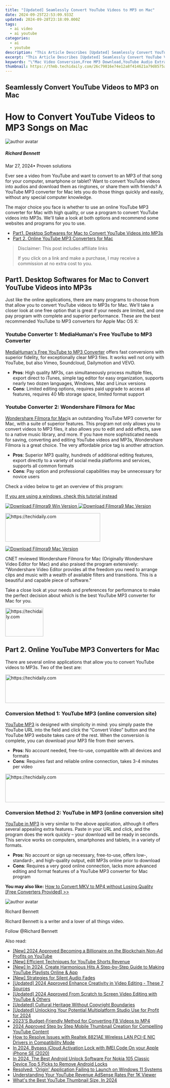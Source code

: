 ```yaml
---
title: "[Updated] Seamlessly Convert YouTube Videos to MP3 on Mac"
date: 2024-09-25T22:53:09.933Z
updated: 2024-09-28T23:18:09.000Z
tags:
  - ai video
  - ai youtube
categories:
  - ai
  - youtube
description: "This Article Describes [Updated] Seamlessly Convert YouTube Videos to MP3 on Mac"
excerpt: "This Article Describes [Updated] Seamlessly Convert YouTube Videos to MP3 on Mac"
keywords: "\"Mac Video Conversion,Free MP3 Download,YouTube Audio Extraction,Streamlined MP3 Creation,Quick YouTube-to-MP3,Easy Mac Media Conversion,Online Video to MP3 Mac\""
thumbnail: https://thmb.techidaily.com/26c79816e74e12a8f414621a79d8575a6f7513edd59ad13bbdba2af26e7005b7.jpg
---
```


## Seamlessly Convert YouTube Videos to MP3 on Mac

# How to Convert YouTube Videos to MP3 Songs on Mac

![author avatar](https://images.wondershare.com/filmora/article-images/richard-bennett.jpg)

##### Richard Bennett

 Mar 27, 2024• Proven solutions

Ever see a video from YouTube and want to convert to an MP3 of that song for your computer, smartphone or tablet? Want to convert YouTube videos into audios and download them as ringtones, or share them with friends? A YouTube MP3 converter for Mac lets you do those things quickly and easily, without any special computer knowledge.

The major choice you face is whether to use an online YouTube MP3 converter for Mac with high quality, or use a program to convert YouTube videos into MP3s. We'll take a look at both options and recommend some websites and programs for you to use.

* [Part1\. Desktop Softwares for Mac to Convert YouTube Videos into MP3s](#Part1)
* [](#part2.)[Part 2\. Online YouTube MP3 Converters for Mac](#Part2)

>  Disclaimer: This post includes affiliate links
>
>  If you click on a link and make a purchase, I may receive a commission at no extra cost to you.
>

## Part1. Desktop Softwares for Mac to Convert YouTube Videos into MP3s

Just like the online applications, there are many programs to choose from that allow you to convert YouTube videos to MP3s for Mac. We'll take a closer look at one free option that is great if your needs are limited, and one pay program with complete and superior performance. These are the best recommended YouTube to MP3 converters for Apple Mac OS X:

### Youtube Converter 1: MediaHuman's Free YouTube to MP3 Converter

[MediaHuman's Free YouTube to MP3 Converter](http://www.mediahuman.com/youtube-to-mp3-converter/) offers fast conversions with superior fidelity, for exceptionally clear MP3 files. It works well not only with YouTube, but also Vimeo, Soundcloud, Dailymotion and VEVO.

* **Pros**: High quality MP3s, can simultaneously process multiple files, export direct to iTunes, simple tag editor for easy organization, supports nearly two dozen languages, Windows, Mac and Linux versions
* **Cons**: Limited editing options, requires paid upgrade to access all features, requires 40 Mb storage space, limited format support

### Youtube Converter 2: Wondershare Filmora for Mac

[Wondershare Filmora for Mac](https://tools.techidaily.com/wondershare/filmora/download/)is an outstanding YouTube MP3 converter for Mac, with a suite of superior features. This program not only allows you to convert videos to MP3 files, it also allows you to edit and add effects, save to a native music library, and more. If you have more sophisticated needs for saving, converting and editing YouTube videos and MP3s, Wondershare Filmora is a great choice. The very affordable price tag is another attraction.

* **Pros**: Superior MP3 quality, hundreds of additional editing features, export directly to a variety of social media platforms and services, supports all common formats
* **Cons**: Pay option and professional capabilities may be unnecessary for novice users

Check a video below to get an overview of this program:

[If you are using a windows, check this tutorial instead](https://www.youtube.com/watch?v=fokMGFhzbYE)

[![Download Filmora9 Win Version](https://images.wondershare.com/filmora/guide/download-btn-win.jpg) ](https://tools.techidaily.com/wondershare/filmora/download/) [![Download Filmora9 Mac Version](https://images.wondershare.com/filmora/guide/download-btn-mac.jpg) ](https://tools.techidaily.com/wondershare/filmora/download/)

<!-- affiliate ads begin -->
<a href="https://aligracehair.sjv.io/c/5597632/1948891/19272" target="_top" id="1948891">
  <img src="//a.impactradius-go.com/display-ad/19272-1948891" border="0" alt="https://techidaily.com" width="300" height="90"/>
</a>
<img height="0" width="0" src="https://aligracehair.sjv.io/i/5597632/1948891/19272" style="position:absolute;visibility:hidden;" border="0" />
<!-- affiliate ads end -->

[![Download Filmora9 Mac Version](https://images.wondershare.com/filmora/images2022/download-mac-store.png) ](https://apps.apple.com/app/apple-store/id1516822341?pt=169436&ct=pc-article-top50&mt=8)

CNET reviewed Wondershare Filmora for Mac (Originally Wondershare Video Editor for Mac) and also praised the program extensively: “Wondershare Video Editor provides all the freedom you need to arrange clips and music with a wealth of available filters and transitions. This is a beautiful and capable piece of software.”

Take a close look at your needs and preferences for performance to make the perfect decision about which is the best YouTube MP3 converter for Mac for you.

<!-- affiliate ads begin -->
<a href="https://aligracehair.sjv.io/c/5597632/2135406/19272" target="_top" id="2135406">
  <img src="//a.impactradius-go.com/display-ad/19272-2135406" border="0" alt="https://techidaily.com" width="120" height="90"/>
</a>
<img height="0" width="0" src="https://aligracehair.sjv.io/i/5597632/2135406/19272" style="position:absolute;visibility:hidden;" border="0" />
<!-- affiliate ads end -->

## Part 2. Online YouTube MP3 Converters for Mac

There are several online applications that allow you to convert YouTube videos to MP3s. Two of the best are:

<!-- affiliate ads begin -->
<a href="https://appsumo.8odi.net/c/5597632/2151871/7443" target="_top" id="2151871">
  <img src="//a.impactradius-go.com/display-ad/7443-2151871" border="0" alt="https://techidaily.com" width="600" height="90"/>
</a>
<img height="0" width="0" src="https://appsumo.8odi.net/i/5597632/2151871/7443" style="position:absolute;visibility:hidden;" border="0" />
<!-- affiliate ads end -->

### Conversion Method 1: YouTube MP3 (online conversion site)

[YouTube MP3](https://ytmp3.cc/youtube-to-mp3/) is designed with simplicity in mind: you simply paste the YouTube URL into the field and click the “Convert Video” button and the YouTube MP3 website takes care of the rest. When the conversion is complete, you can download your MP3 file from their servers.

* **Pros**: No account needed, free-to-use, compatible with all devices and formats
* **Cons**: Requires fast and reliable online connection, takes 3-4 minutes per video

<!-- affiliate ads begin -->
<a href="https://unicoeye.pxf.io/c/5597632/2134497/18498" target="_top" id="2134497">
  <img src="//a.impactradius-go.com/display-ad/18498-2134497" border="0" alt="https://techidaily.com" width="728" height="90"/>
</a>
<img height="0" width="0" src="https://unicoeye.pxf.io/i/5597632/2134497/18498" style="position:absolute;visibility:hidden;" border="0" />
<!-- affiliate ads end -->

### Conversion Method 2: YouTube in MP3 (online conversion site)

[YouTube in MP3](https://yt1s.com/youtube-to-mp3/en3) is very similar to the above application, although it offers several appealing extra features. Paste in your URL and click, and the program does the work quickly – your download will be ready in seconds. This service works on computers, smartphones and tablets, in a variety of formats.

* **Pros**: No account or sign up necessary, free-to-use, offers low-, standard-, and high-quality output, edit MP3s online prior to download
* **Cons**: Requires a very good online connection, lacks more advanced editing and format features of a YouTube MP3 converter for Mac program

**You may also like:** [ How to Convert MKV to MP4 without Losing Quality \[Free Converters Provided\] >>](https://tools.techidaily.com/wondershare/filmora/download/)

![author avatar](https://images.wondershare.com/filmora/article-images/richard-bennett.jpg)

Richard Bennett

Richard Bennett is a writer and a lover of all things video.

Follow @Richard Bennett

<ins class="adsbygoogle"
     style="display:block"
     data-ad-format="autorelaxed"
     data-ad-client="ca-pub-7571918770474297"
     data-ad-slot="1223367746"></ins>

<ins class="adsbygoogle"
     style="display:block"
     data-ad-client="ca-pub-7571918770474297"
     data-ad-slot="8358498916"
     data-ad-format="auto"
     data-full-width-responsive="true"></ins>

<span class="atpl-alsoreadstyle">Also read:</span>
<div><ul>
<li><a href="https://facebook-record-videos.techidaily.com/new-2024-approved-becoming-a-billionaire-on-the-blockchain-non-ad-profits-on-youtube/"><u>[New] 2024 Approved Becoming a Billionaire on the Blockchain Non-Ad Profits on YouTube</u></a></li>
<li><a href="https://youtube-tips.techidaily.com/fficient-techniques-for-youtube-shorts-revenue/"><u>[New] Efficient Techniques for YouTube Shorts Revenue</u></a></li>
<li><a href="https://youtube-tips.techidaily.com/n-2024-create-harmonious-hits-a-step-by-step-guide-to-making-youtube-playlists-online-and-app/"><u>[New] In 2024, Create Harmonious Hits A Step-by-Step Guide to Making YouTube Playlists Online & App</u></a></li>
<li><a href="https://some-guidance.techidaily.com/new-strategies-for-silent-audio-fades/"><u>[New] Strategies for Silent Audio Fades</u></a></li>
<li><a href="https://youtube-tips.techidaily.com/ed-2024-approved-enhance-creativity-in-video-editing-these-7-sources/"><u>[Updated] 2024 Approved Enhance Creativity in Video Editing - These 7 Sources</u></a></li>
<li><a href="https://youtube-tips.techidaily.com/ed-2024-approved-from-scratch-to-screen-video-editing-with-youtube-and-others/"><u>[Updated] 2024 Approved From Scratch to Screen Video Editing with YouTube & Others</u></a></li>
<li><a href="https://fox-boxes.techidaily.com/updated-cultural-heritage-without-copyright-boundaries/"><u>[Updated] Cultural Heritage Without Copyright Boundaries</u></a></li>
<li><a href="https://youtube-tips.techidaily.com/ed-unlocking-your-potential-multiplatform-studio-use-for-profit-for-2024/"><u>[Updated] Unlocking Your Potential Multiplatform Studio Use for Profit for 2024</u></a></li>
<li><a href="https://facebook-video-content.techidaily.com/2023s-budget-friendly-method-for-converting-fb-videos-to-mp4/"><u>2023'S Budget-Friendly Method for Converting FB Videos to MP4</u></a></li>
<li><a href="https://youtube-tips.techidaily.com/approved-step-by-step-mobile-thumbnail-creation-for-compelling-youtube-content/"><u>2024 Approved Step by Step Mobile Thumbnail Creation for Compelling YouTube Content</u></a></li>
<li><a href="https://win-dash.techidaily.com/how-to-resolve-issues-with-realtek-8821ae-wireless-lan-pci-e-nic-drivers-in-compatibility-mode/"><u>How to Resolve Issues with Realtek 8821AE Wireless LAN PCI-E NIC Drivers in Compatibility Mode</u></a></li>
<li><a href="https://activate-lock.techidaily.com/in-2024-bypass-icloud-activation-lock-with-imei-code-on-your-apple-iphone-se-2020-by-drfone-ios/"><u>In 2024, Bypass iCloud Activation Lock with IMEI Code On your Apple iPhone SE (2020)</u></a></li>
<li><a href="https://sim-unlock.techidaily.com/in-2024-the-best-android-unlock-software-for-nokia-105-classic-device-top-5-picks-to-remove-android-locks-by-drfone-android/"><u>In 2024, The Best Android Unlock Software For Nokia 105 Classic Device Top 5 Picks to Remove Android Locks</u></a></li>
<li><a href="https://win-blog.techidaily.com/resolved-origin-application-failing-to-launch-on-windows-11-systems/"><u>Resolved: 'Origin' Application Failing to Launch on Windows 11 Systems</u></a></li>
<li><a href="https://youtube-clips.techidaily.com/understanding-your-youtube-revenue-adsense-rates-per-1k-viewer/"><u>Understanding Your YouTube Revenue AdSense Rates Per 1K Viewer</u></a></li>
<li><a href="https://youtube-tips.techidaily.com/-the-best-youtube-thumbnail-size-in-2024/"><u>What's the Best YouTube Thumbnail Size, In 2024</u></a></li>
</ul></div>

